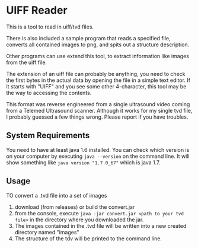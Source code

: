 # UIFF Reader

This is a tool to read in uiff/tvd files. 

There is also included a sample program that reads a specified file, converts all contained images to png, and spits out a structure description.

Other programs can use extend this tool, to extract information like images from the uiff file.

The extension of an uiff file can probably be anything, you need to check the first bytes in the actual data by opening the file in a simple text editor. If it starts with "UIFF" and you see some other 4-character, this tool may be the way to accessing the contents.

This format was reverse engineered from a single ultrasound video coming from a Telemed Ultrasound scanner.
Although it works for my single tvd file, I probably guessed a few things wrong. Please report if you have troubles.

## System Requirements
You need to have at least java 1.6 installed. You can check which version is on your computer by executing ```java --version``` on the command line.  It will show something like ```java version "1.7.0_67"``` which is java 1.7. 

## Usage

TO convert a .tvd file into a set of images
1. download (from releases) or build the convert.jar
2. from the console, execute ```java -jar convert.jar <path to your tvd file>``` in the directory where you downloaded the jar. 
3. The images contained in the .tvd file will be written into a new created directory named "images"
4. The structure of the tdv will be printed to the command line.

